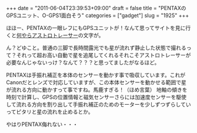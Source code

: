 +++
date = "2011-06-04T23:39:53+09:00"
draft = false
title = "PENTAXのGPSユニット、O-GPS1面白そう"
categories = ["gadget"]
slug = "1925"
+++

ほほー、PENTAXの一眼レフにもGPSユニットが！なんて思ってサイトを見に行くと<a href="http://www.pentax.jp/japan/products/o-gps1/astrotracer.html">何やらアストロトレーサー</a>の文字が。

ん？どゆこと。普通の三脚で長時間露光でも星が流れず静止した状態で撮れるって？それって超お高い自動で星を追尾してくれるそれこそアストロトレーサーが必要なんじゃないっけ？なんて？？？と思ってましたがなるほど。

PENTAXは手振れ補正を本体のセンサーを動かす事で吸収しています。これがCanonだとレンズで対応していますが、この本体センサーを動かせる範囲で星が流れる方向に動かすって事ですね。馬鹿すぎる！（ほめ言葉）
地軸の傾きを時刻で計算し、GPSの位置情報と磁気センサーさらには加速度センサーを駆使して流れる方向を割り出して手振れ補正のためのモーターを少しずつずらしていってピタリと星の流れを止めるとか。

やはりPENTAX侮れない・・・
